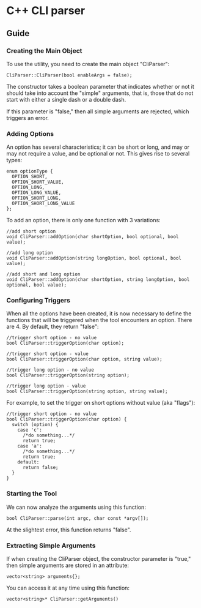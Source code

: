# C++ CLI parser

## Guide

### Creating the Main Object
To use the utility, you need to create the main object "CliParser":
```
CliParser::CliParser(bool enableArgs = false);
```
The constructor takes a boolean parameter that indicates whether or not it should take into account the "simple" arguments, that is, those that do not start with either a single dash or a double dash.

If this parameter is "false," then all simple arguments are rejected, which triggers an error.

### Adding Options
An option has several characteristics; it can be short or long, and may or may not require a value, and be optional or not. This gives rise to several types:
```
enum optionType {
  OPTION_SHORT,
  OPTION_SHORT_VALUE,
  OPTION_LONG,
  OPTION_LONG_VALUE,
  OPTION_SHORT_LONG,
  OPTION_SHORT_LONG_VALUE
};
```

To add an option, there is only one function with 3 variations:
```
//add short option
void CliParser::addOption(char shortOption, bool optional, bool value);

//add long option
void CliParser::addOption(string longOption, bool optional, bool value);

//add short and long option
void CliParser::addOption(char shortOption, string longOption, bool optional, bool value);
```

### Configuring Triggers
When all the options have been created, it is now necessary to define the functions that will be triggered when the tool encounters an option. There are 4. By default, they return "false":
```
//trigger short option - no value
bool CliParser::triggerOption(char option);

//trigger short option - value
bool CliParser::triggerOption(char option, string value);

//trigger long option - no value
bool CliParser::triggerOption(string option);

//trigger long option - value
bool CliParser::triggerOption(string option, string value);
```

For example, to set the trigger on short options without value (aka "flags"):
```
//trigger short option - no value
bool CliParser::triggerOption(char option) {
  switch (option) {
    case 'c':
      /*do something...*/
      return true;
    case 'a':
      /*do something...*/
      return true;
    default:
      return false;
  }
}
```

### Starting the Tool
We can now analyze the arguments using this function:
```
bool CliParser::parse(int argc, char const *argv[]);
```

At the slightest error, this function returns "false".

### Extracting Simple Arguments
If when creating the CliParser object, the constructor parameter is "true," then simple arguments are stored in an attribute:
```
vector<string> arguments{};
```
You can access it at any time using this function:
```
vector<string>* CliParser::getArguments()
```
